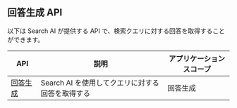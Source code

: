 ## 回答生成 API

以下は Search AI が提供する API で、検索クエリに対する回答を取得することができます。

| API            | 説明                                      | アプリケーションスコープ |
|----------------|------------------------------------------|------------------------|
| [回答生成](./answer-generation.md) | Search AI を使用してクエリに対する回答を取得する | 回答生成 |

